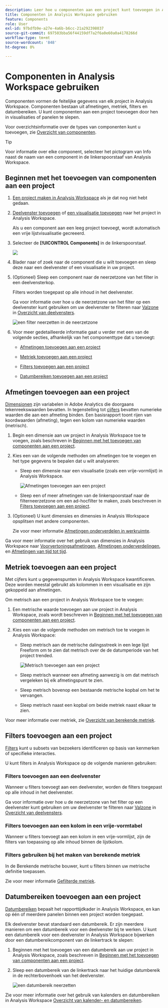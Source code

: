 ```yaml
---
description: Leer hoe u componenten aan een project kunt toevoegen in Analysis Workspace
title: Componenten in Analysis Workspace gebruiken
feature: Components
role: User
exl-id: 97bdfb9e-a27e-4a6b-b6cc-21a292398037
source-git-commit: 697503bba56f44159df7a2f6a0e60a0a4178266d
workflow-type: tm+mt
source-wordcount: '848'
ht-degree: 0%

---
```


# Componenten in Analysis Workspace gebruiken

Componenten vormen de feitelijke gegevens van elk project in Analysis Workspace. Componenten bestaan uit afmetingen, metriek, filters en datumbereiken. U kunt componenten aan een project toevoegen door hen in visualisaties of panelen te slepen.

Voor overzichtsinformatie over de types van componenten kunt u toevoegen, zie [Overzicht van componenten](/help/components/overview.md).

>[!TIP]
>
>Voor informatie over elke component, selecteer het pictogram van Info naast de naam van een component in de linkerspoorstaaf van Analysis Workspace.

## Beginnen met het toevoegen van componenten aan een project

1. [Een project maken in Analysis Workspace](/help/analysis-workspace/build-workspace-project/create-projects.md) als je dat nog niet hebt gedaan.

1. [Deelvenster toevoegen](/help/analysis-workspace/c-panels/panels.md) of [een visualisatie toevoegen](/help/analysis-workspace/visualizations/freeform-analysis-visualizations.md#add-visualizations-to-a-panel) naar het project in Analysis Workspace.

   Als u een component aan een leeg project toevoegt, wordt automatisch een vrije lijstvisualisatie gecreeerd.

1. Selecteer de **[!UICONTROL Components]** in de linkerspoorstaaf.

   ![](assets/build-components.png)

1. Blader naar of zoek naar de component die u wilt toevoegen en sleep deze naar een deelvenster of een visualisatie in uw project.

1. (Optioneel) Sleep een component naar de neerzetzone van het filter in een deelvensterkop.

   Filters worden toegepast op alle inhoud in het deelvenster.

   Ga voor informatie over hoe u de neerzetzone van het filter op een deelvenster kunt gebruiken om uw deelvenster te filteren naar [Valzone](/help/analysis-workspace/c-panels/panels.md#drop-zone) in [Overzicht van deelvensters](/help/analysis-workspace/c-panels/panels.md).

   ![een filter neerzetten in de neerzetzone](assets/filter-dropzone.png)

1. Voor meer gedetailleerde informatie gaat u verder met een van de volgende secties, afhankelijk van het componenttype dat u toevoegt:

   * [Afmetingen toevoegen aan een project](#add-dimensions-to-a-project)

   * [Metriek toevoegen aan een project](#add-metrics-to-a-project)

   * [Filters toevoegen aan een project](#add-filters-to-a-project)

   * [Datumbereiken toevoegen aan een project](#add-date-ranges-to-a-project)

## Afmetingen toevoegen aan een project

[Dimensionen](/help/components/dimensions/overview.md) zijn variabelen in Adobe Analytics die doorgaans tekenreekswaarden bevatten. In tegenstelling tot [cijfers](/help/components/calc-metrics/calc-metr-overview.md) bevatten numerieke waarden die aan een afmeting binden. Een basisrapport toont rijen van koordwaarden (afmeting), tegen een kolom van numerieke waarden (metrisch).

1. Begin een dimensie aan uw project in Analysis Workspace toe te voegen, zoals beschreven in [Beginnen met het toevoegen van componenten aan een project](#begin-adding-components-to-a-project).

1. Kies een van de volgende methoden om afmetingen toe te voegen en het type gegevens te bepalen dat u wilt analyseren:

   * Sleep een dimensie naar een visualisatie (zoals een vrije-vormlijst) in Analysis Workspace.

     ![Afmetingen toevoegen aan een project](assets/add-dimensions.png)

   * Sleep een of meer afmetingen van de linkerspoorstaaf naar de filterneerzetzone om een ad-hocfilter te maken, zoals beschreven in [Filters toevoegen aan een project](#add-filters-to-a-project).

1. (Optioneel) U kunt dimensies en dimensies in Analysis Workspace opsplitsen met andere componenten.

   Zie voor meer informatie [Afmetingen onderverdelen in werkruimte](/help/components/dimensions/t-breakdown-fa.md).

Ga voor meer informatie over het gebruik van dimensies in Analysis Workspace naar [Voorvertoningsafmetingen](/help/components/dimensions/view-dimensions.md), [Afmetingen onderverdelingen](/help/components/dimensions/t-breakdown-fa.md), en [Afmetingen van tijd tot tijd](/help/components/dimensions/time-parting-dimensions.md).

## Metriek toevoegen aan een project

Met cijfers kunt u gegevenspunten in Analysis Workspace kwantificeren. Deze worden meestal gebruikt als kolommen in een visualisatie en zijn gekoppeld aan afmetingen.

Om metrisch aan een project in Analysis Workspace toe te voegen:

1. Een metrische waarde toevoegen aan uw project in Analysis Workspace, zoals wordt beschreven in [Beginnen met het toevoegen van componenten aan een project](#begin-adding-components-to-a-project).

1. Kies een van de volgende methoden om metrisch toe te voegen in Analysis Workspace:

   * Sleep metrisch aan de metrische dalingsstreek in een lege lijst Freeform om te zien dat metrisch over de de datumperiode van het project trended.

     ![Metrisch toevoegen aan een project](assets/add-metrics.png)

   * Sleep metrisch wanneer een afmeting aanwezig is om dat metrisch vergeleken bij elk afmetingspunt te zien.

   * Sleep metrisch bovenop een bestaande metrische kopbal om het te vervangen.

   * Sleep metrisch naast een kopbal om beide metriek naast elkaar te zien.

Voor meer informatie over metriek, zie [Overzicht van berekende metriek](/help/components/calc-metrics/calc-metr-overview.md).

## Filters toevoegen aan een project

[Filters](/help/components/filters/filters-overview.md) kunt u subsets van bezoekers identificeren op basis van kenmerken of specifieke interacties.

U kunt filters in Analysis Workspace op de volgende manieren gebruiken:

### Filters toevoegen aan een deelvenster

Wanneer u filters toevoegt aan een deelvenster, worden de filters toegepast op alle inhoud in het deelvenster.

Ga voor informatie over hoe u de neerzetzone van het filter op een deelvenster kunt gebruiken om uw deelvenster te filteren naar [Valzone](/help/analysis-workspace/c-panels/panels.md#drop-zone) in [Overzicht van deelvensters](/help/analysis-workspace/c-panels/panels.md).

### Filters toevoegen aan een kolom in een vrije-vormtabel

Wanneer u filters toevoegt aan een kolom in een vrije-vormlijst, zijn de filters van toepassing op alle inhoud binnen de lijstkolom.

### Filters gebruiken bij het maken van berekende metriek

In de Berekende metrische bouwer, kunt u filters binnen uw metrische definitie toepassen.

Zie voor meer informatie [Gefilterde metriek](/help/components/calc-metrics/cm-workflow/metrics-with-segments.md).

## Datumbereiken toevoegen aan een project

[Datumbereiken](/help/components/date-ranges/custom-date-ranges.md) bepaalt het rapporttijdkader in Analysis Workspace, en kan op één of meerdere panelen binnen een project worden toegepast.

Elk deelvenster bevat standaard een datumbereik. Er zijn meerdere manieren om een datumbereik voor een deelvenster bij te werken. U kunt een datumbereik voor een deelvenster in Analysis Workspace bijwerken door een datumbereikcomponent van de linkertrack te slepen:

1. Beginnen met het toevoegen van een datumbereik aan uw project in Analysis Workspace, zoals beschreven in [Beginnen met het toevoegen van componenten aan een project](#begin-adding-components-to-a-project).

1. Sleep een datumbereik van de linkertrack naar het huidige datumbereik in de rechterbovenhoek van het deelvenster.

   ![een datumbereik neerzetten](assets/daterange-drop.png)

Zie voor meer informatie over het gebruik van kalenders en datumbereiken in Analysis Workspace [Overzicht van kalender- en datumbereiken](/help/components/date-ranges/custom-date-ranges.md).
